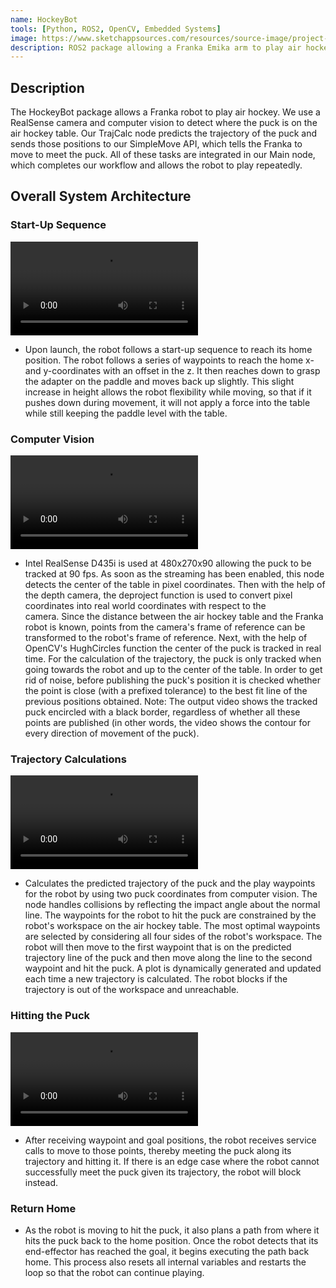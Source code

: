 ```yaml
---
name: HockeyBot
tools: [Python, ROS2, OpenCV, Embedded Systems]
image: https://www.sketchappsources.com/resources/source-image/project-neon-groove-music-ui.png
description: ROS2 package allowing a Franka Emika arm to play air hockey.
---
```


## **Description**
The HockeyBot package allows a Franka robot to play air hockey. We use a RealSense camera and computer vision to detect where the puck is on the air hockey table. Our TrajCalc node predicts the trajectory of the puck and sends those positions to our SimpleMove API, which tells the Franka to move to meet the puck. All of these tasks are integrated in our Main node, which completes our workflow and allows the robot to play repeatedly.


## **Overall System Architecture**

### Start-Up Sequence

<!-- {% include elements/video.html id="SXJP4yIiKOU" %}  -->
<video src="https://user-images.githubusercontent.com/39091881/206932493-6110ad55-7bdc-4c57-898e-caeab954bc97.mp4" controls="controls" style="max-width: 730px">
</video>

<!-- ![preview](https://user-images.githubusercontent.com/39091881/206932493-6110ad55-7bdc-4c57-898e-caeab954bc97.mp4) -->

* Upon launch, the robot follows a start-up sequence to reach its home position. The robot follows a series of waypoints 
to reach the home x- and y-coordinates with an offset in the z. It then reaches down to grasp the adapter on the paddle 
and moves back up slightly. This slight increase in height allows the robot flexibility while moving, so that if it pushes 
down during movement, it will not apply a force into the table while still keeping the paddle level with the table.


### Computer Vision

![preview](https://user-images.githubusercontent.com/60977336/206880795-9153ac89-7eeb-42bf-a819-3e3e85a09f68.mp4)


* Intel RealSense D435i is used at 480x270x90 allowing the puck to be tracked at 90 fps. As soon as the streaming has been enabled, this node detects the center of the table in pixel coordinates. Then with the help of the depth camera, the deproject function is used to convert pixel coordinates into real world coordinates with respect to the camera. Since the distance between the air hockey table and the Franka robot is known, points from the camera's frame of reference can be transformed to the robot's frame of reference. Next, with the help of OpenCV's HughCircles function the center of the puck is tracked in real time. For the calculation of the trajectory, the puck is only tracked when going towards the robot and up to the center of the table. In order to get rid of noise, before publishing the puck's position it is checked whether the point is close (with a prefixed tolerance) to the best fit line of the previous positions obtained. Note: The output video shows the tracked puck encircled with a black border, regardless of whether all these points are published (in other words, the video shows the contour for every direction of movement of the puck).


### Trajectory Calculations

![preview](https://user-images.githubusercontent.com/60977336/206880201-e1849e50-2c71-4b56-8993-bf7feea20640.mp4)

* Calculates the predicted trajectory of the puck and the play waypoints for the robot by using two 
puck coordinates from computer vision. The node handles collisions by reflecting the impact angle about the normal line. The waypoints for the robot to hit the puck are constrained by the robot's workspace on the air hockey table. The most optimal waypoints are selected by considering all four sides of the robot's workspace. The robot will then move to the first waypoint that is on the predicted trajectory line of the puck and then move along the line to the second waypoint and hit the puck. A plot is dynamically generated and updated each time a new trajectory is calculated. The robot blocks if the trajectory is out of the workspace and unreachable.


### Hitting the Puck

![preview](https://user-images.githubusercontent.com/60728026/206883262-3a7bd3e8-8259-4f35-b5ad-2bc805d5e52b.mp4)

* After receiving waypoint and goal positions, the robot receives service calls to move to those points, thereby meeting 
the puck along its trajectory and hitting it. If there is an edge case where the robot cannot successfully meet the puck 
given its trajectory, the robot will block instead.


### Return Home
* As the robot is moving to hit the puck, it also plans a path from where it hits the puck back to the home position. 
Once the robot detects that its end-effector has reached the goal, it begins executing the path back home. This process 
also resets all internal variables and restarts the loop so that the robot can continue playing.